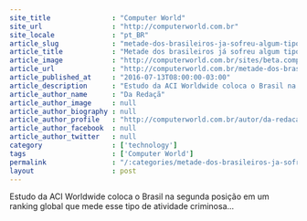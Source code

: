 ```yaml
---
site_title               : "Computer World"
site_url                 : "http://computerworld.com.br"
site_locale              : "pt_BR"
article_slug             : "metade-dos-brasileiros-ja-sofreu-algum-tipo-de-fraude-com-cartao"
article_title            : "Metade dos brasileiros já sofreu algum tipo de fraude com cartão"
article_image            : "http://computerworld.com.br/sites/beta.computerworld.com.br/files/news_articles/cartao_credito_debito.jpg"
article_url              : "http://computerworld.com.br/metade-dos-brasileiros-ja-sofreu-algum-tipo-de-fraude-com-cartao"
article_published_at     : "2016-07-13T08:00:00-03:00"
article_description      : "Estudo da ACI Worldwide coloca o Brasil na segunda posição em um ranking global que mede esse tipo de atividade criminosa..."
article_author_name      : "Da Redaçã"
article_author_image     : null
article_author_biography : null
article_author_profile   : "http://computerworld.com.br/autor/da-redacao"
article_author_facebook  : null
article_author_twitter   : null
category                 : ['technology']
tags                     : ['Computer World']
permalink                : "/:categories/metade-dos-brasileiros-ja-sofreu-algum-tipo-de-fraude-com-cartao/"
layout                   : post
---
```


Estudo da ACI Worldwide coloca o Brasil na segunda posição em um ranking global que mede esse tipo de atividade criminosa...
